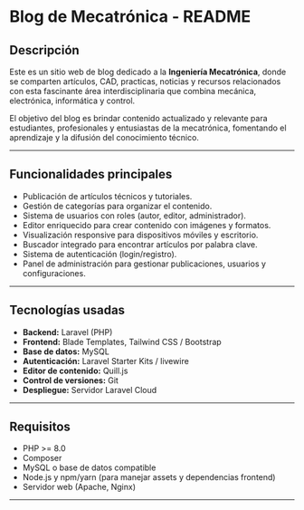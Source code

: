 # Blog de Mecatrónica - README

## Descripción

Este es un sitio web de blog dedicado a la **Ingeniería Mecatrónica**, donde se comparten artículos, CAD, practicas, noticias y recursos relacionados con esta fascinante área interdisciplinaria que combina mecánica, electrónica, informática y control.

El objetivo del blog es brindar contenido actualizado y relevante para estudiantes, profesionales y entusiastas de la mecatrónica, fomentando el aprendizaje y la difusión del conocimiento técnico.

---

## Funcionalidades principales

- Publicación de artículos técnicos y tutoriales.
- Gestión de categorías para organizar el contenido.
- Sistema de usuarios con roles (autor, editor, administrador).
- Editor enriquecido para crear contenido con imágenes y formatos.
- Visualización responsive para dispositivos móviles y escritorio.
- Buscador integrado para encontrar artículos por palabra clave.
- Sistema de autenticación (login/registro).
- Panel de administración para gestionar publicaciones, usuarios y configuraciones.

---

## Tecnologías usadas

- **Backend:** Laravel (PHP)
- **Frontend:** Blade Templates, Tailwind CSS / Bootstrap
- **Base de datos:** MySQL
- **Autenticación:** Laravel Starter Kits / livewire
- **Editor de contenido:** Quill.js
- **Control de versiones:** Git
- **Despliegue:** Servidor Laravel Cloud

---

## Requisitos

- PHP >= 8.0
- Composer
- MySQL o base de datos compatible
- Node.js y npm/yarn (para manejar assets y dependencias frontend)
- Servidor web (Apache, Nginx)

---
